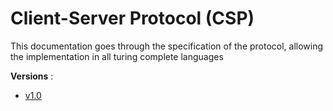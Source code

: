 # Client-Server Protocol (CSP)
This documentation goes through the specification of the protocol, allowing the implementation in all turing complete languages
 
**Versions** :
- [v1.0](./v1.0.md)